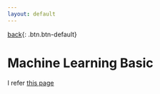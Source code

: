 ```yaml
---
layout: default
---
```

[back](../smain){: .btn.btn-default}

# Machine Learning Basic

I refer [this page](https://en.wikipedia.org/wiki/Machine_learning)